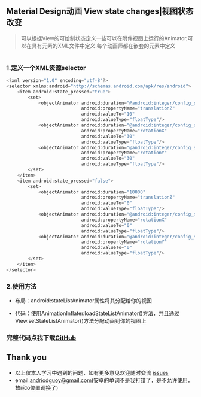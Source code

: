 ## Material Design动画 View state changes|视图状态改变

> 可以根据View的可绘制状态定义一些可以在附件视图上运行的Animator,可以在具有<selector>元素的XML文件中定义.每个动画师都在嵌套的<item>元素中定义

![]()

### 1.定义一个XML资源selector
```java
<?xml version="1.0" encoding="utf-8"?>
<selector xmlns:android="http://schemas.android.com/apk/res/android">
    <item android:state_pressed="true">
        <set>
            <objectAnimator android:duration="@android:integer/config_shortAnimTime"
                            android:propertyName="translationZ"
                            android:valueTo="10"
                            android:valueType="floatType"/>
            <objectAnimator android:duration="@android:integer/config_shortAnimTime"
                            android:propertyName="rotationX"
                            android:valueTo="30"
                            android:valueType="floatType"/>
            <objectAnimator android:duration="@android:integer/config_shortAnimTime"
                            android:propertyName="rotationY"
                            android:valueTo="30"
                            android:valueType="floatType"/>
        </set>
    </item>
    <item android:state_pressed="false">
        <set>
            <objectAnimator android:duration="10000"
                            android:propertyName="translationZ"
                            android:valueTo="0"
                            android:valueType="floatType"/>
            <objectAnimator android:duration="@android:integer/config_shortAnimTime"
                            android:propertyName="rotationX"
                            android:valueTo="0"
                            android:valueType="floatType"/>
            <objectAnimator android:duration="@android:integer/config_shortAnimTime"
                            android:propertyName="rotationY"
                            android:valueTo="0"
                            android:valueType="floatType"/>
        </set>
    </item>
</selector>
```

### 2.使用方法

- 布局：android:stateListAnimator属性将其分配给你的视图

- 代码：使用AnimationInflater.loadStateListAnimator()方法，并且通过View.setStateListAnimator()方法分配动画到你的视图上


### 完整代码点我下载[GitHub](https://github.com/CoderGuoy/Coder)

## Thank you

- 以上仅本人学习中遇到的问题，如有更多意见欢迎随时交流 [issues](https://github.com/CoderGuoy/MetalDesign/issues/1)
- email:andriodguoy@gmail.com(安卓的单词不是我打错了，是不允许使用，故i和o位置调换了)
